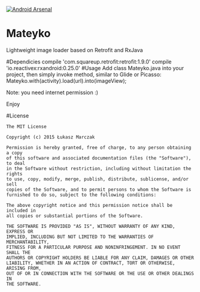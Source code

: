 [![Android Arsenal](https://img.shields.io/badge/Android%20Arsenal-Mateyko-green.svg?style=flat)](https://android-arsenal.com/details/1/2596)

# Mateyko
Lightweight image loader based on Retrofit and RxJava

#Dependicies
    compile 'com.squareup.retrofit:retrofit:1.9.0'
    compile 'io.reactivex:rxandroid:0.25.0'
#Usage
Add class Mateyko.java into your project, then simply invoke method, similar to Glide or Picasso:
Mateyko.with(activity).load(url).into(imageView);

Note: you need internet permission :)

Enjoy

#License

    The MIT License

    Copyright (c) 2015 Łukasz Marczak

    Permission is hereby granted, free of charge, to any person obtaining a copy
    of this software and associated documentation files (the "Software"), to deal
    in the Software without restriction, including without limitation the rights
    to use, copy, modify, merge, publish, distribute, sublicense, and/or sell
    copies of the Software, and to permit persons to whom the Software is
    furnished to do so, subject to the following conditions:

    The above copyright notice and this permission notice shall be included in
    all copies or substantial portions of the Software.

    THE SOFTWARE IS PROVIDED "AS IS", WITHOUT WARRANTY OF ANY KIND, EXPRESS OR
    IMPLIED, INCLUDING BUT NOT LIMITED TO THE WARRANTIES OF MERCHANTABILITY,
    FITNESS FOR A PARTICULAR PURPOSE AND NONINFRINGEMENT. IN NO EVENT SHALL THE
    AUTHORS OR COPYRIGHT HOLDERS BE LIABLE FOR ANY CLAIM, DAMAGES OR OTHER
    LIABILITY, WHETHER IN AN ACTION OF CONTRACT, TORT OR OTHERWISE, ARISING FROM,
    OUT OF OR IN CONNECTION WITH THE SOFTWARE OR THE USE OR OTHER DEALINGS IN
    THE SOFTWARE.



